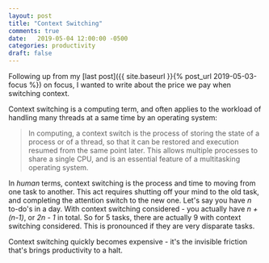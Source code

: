 ```yaml
---
layout: post
title: "Context Switching"
comments: true
date:   2019-05-04 12:00:00 -0500
categories: productivity
draft: false 
---
```


Following up from my [last post]({{ site.baseurl }}{% post_url 2019-05-03-focus %}) on focus, I wanted to write about the price we pay when switching context. 

Context switching is a computing term, and often applies to the workload of handling many threads at a same time by an operating system:

> In computing, a context switch is the process of storing the state of a process or of a thread, so that it can be restored and execution resumed from the same point later. This allows multiple processes to share a single CPU, and is an essential feature of a multitasking operating system.

In _human_ terms, context switching is the process and time to moving from one task to another. This act requires shutting off your mind to the old task, and completing the attention switch to the new one. Let's say you have _n_ to-do's in a day. With context switching considered - you actually have _n + (n-1)_, or _2n - 1_ in total. So for 5 tasks, there are actually 9 with context switching considered. This is  pronounced if they are very disparate tasks. 

Context switching quickly becomes expensive - it's the invisible friction that's brings productivity to a halt. 